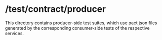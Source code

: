 /test/contract/producer
===

This directory contains producer-side test suites, which use pact json files generated by the corresponding consumer-side tests of the respective services.
